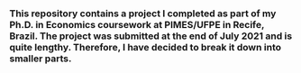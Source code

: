 ### This repository contains a project I completed as part of my Ph.D. in Economics coursework at PIMES/UFPE in Recife, Brazil. The project was submitted at the end of July 2021 and is quite lengthy. Therefore, I have decided to break it down into smaller parts.
